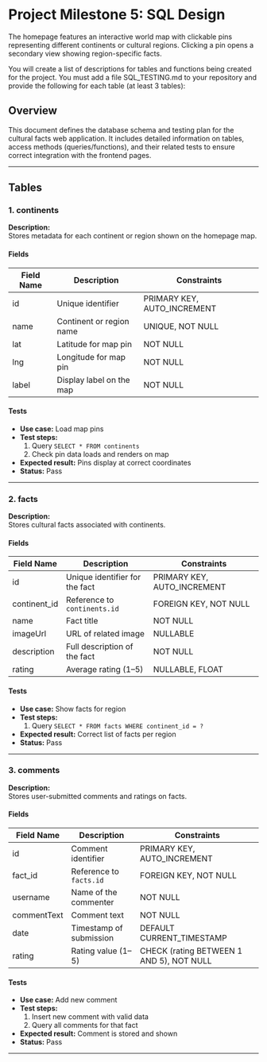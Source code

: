 # Project Milestone 5: SQL Design

The homepage features an interactive world map with clickable pins representing different continents or cultural regions. Clicking a pin opens a secondary view showing region-specific facts.

You will create a list of descriptions for tables and functions being created for the project.
You must add a file SQL_TESTING.md to your repository and provide the following for each table (at least 3 tables):

## Overview

This document defines the database schema and testing plan for the cultural facts web application. It includes detailed information on tables, access methods (queries/functions), and their related tests to ensure correct integration with the frontend pages.

---

## Tables

### 1. continents

**Description:**  
Stores metadata for each continent or region shown on the homepage map.

#### Fields

| Field Name | Description                     | Constraints                   |
|------------|---------------------------------|-------------------------------|
| id         | Unique identifier               | PRIMARY KEY, AUTO_INCREMENT   |
| name       | Continent or region name        | UNIQUE, NOT NULL              |
| lat        | Latitude for map pin            | NOT NULL                      |
| lng        | Longitude for map pin           | NOT NULL                      |
| label      | Display label on the map        | NOT NULL                      |

#### Tests

- **Use case:** Load map pins  
- **Test steps:**  
  1. Query `SELECT * FROM continents`  
  2. Check pin data loads and renders on map  
- **Expected result:** Pins display at correct coordinates  
- **Status:** Pass  

---

### 2. facts

**Description:**  
Stores cultural facts associated with continents.

#### Fields

| Field Name   | Description                         | Constraints                          |
|--------------|-------------------------------------|--------------------------------------|
| id           | Unique identifier for the fact      | PRIMARY KEY, AUTO_INCREMENT          |
| continent_id | Reference to `continents.id`        | FOREIGN KEY, NOT NULL                |
| name         | Fact title                          | NOT NULL                             |
| imageUrl     | URL of related image                | NULLABLE                             |
| description  | Full description of the fact        | NOT NULL                             |
| rating       | Average rating (1–5)                | NULLABLE, FLOAT                      |

#### Tests

- **Use case:** Show facts for region  
- **Test steps:**  
  1. Query `SELECT * FROM facts WHERE continent_id = ?`  
- **Expected result:** Correct list of facts per region  
- **Status:** Pass  

---

### 3. comments

**Description:**  
Stores user-submitted comments and ratings on facts.

#### Fields

| Field Name   | Description                         | Constraints                              |
|--------------|-------------------------------------|------------------------------------------|
| id           | Comment identifier                  | PRIMARY KEY, AUTO_INCREMENT              |
| fact_id      | Reference to `facts.id`             | FOREIGN KEY, NOT NULL                    |
| username     | Name of the commenter               | NOT NULL                                 |
| commentText  | Comment text                        | NOT NULL                                 |
| date         | Timestamp of submission             | DEFAULT CURRENT_TIMESTAMP                |
| rating       | Rating value (1–5)                  | CHECK (rating BETWEEN 1 AND 5), NOT NULL |

#### Tests

- **Use case:** Add new comment  
- **Test steps:**  
  1. Insert new comment with valid data  
  2. Query all comments for that fact  
- **Expected result:** Comment is stored and shown  
- **Status:** Pass  

---

